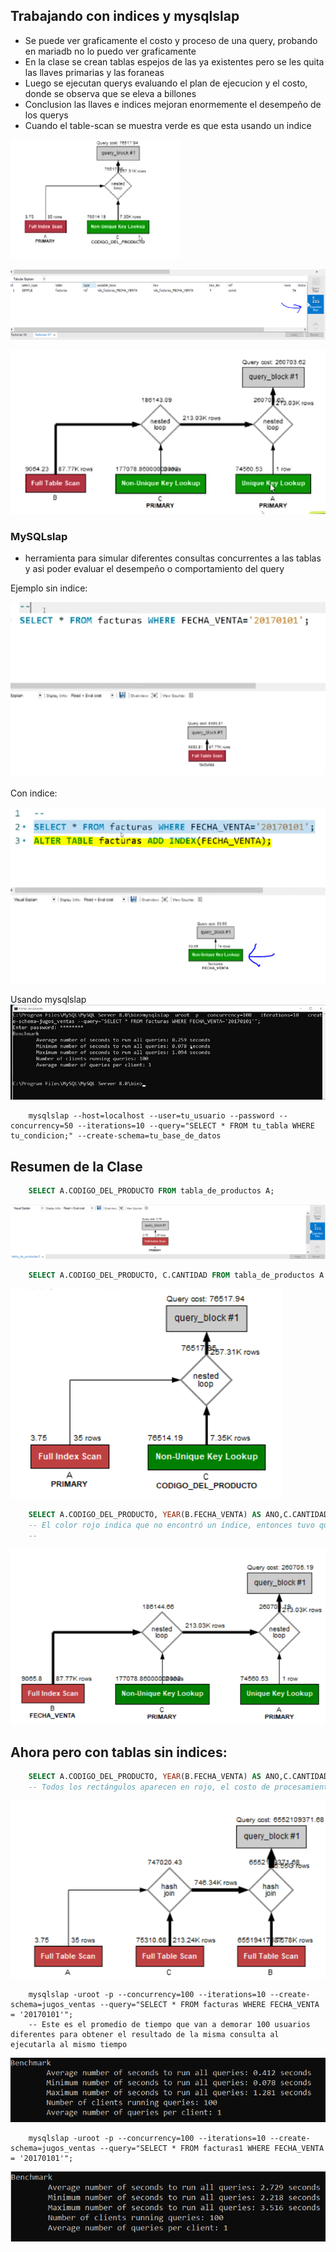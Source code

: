 ## Trabajando con indices y mysqlslap

- Se puede ver graficamente el costo y proceso de una query, probando en mariadb no lo puedo ver graficamente
- En la clase se crean tablas espejos de las ya existentes pero se les quita las llaves primarias y las foraneas
- Luego se ejecutan querys evaluando el plan de ejecucion y el costo, donde se observa que se eleva a billones
- Conclusion las llaves e indices mejoran enormemente el desempeño de los querys
- Cuando el table-scan se muestra verde es que esta usando un indice

![Plan Ejecucion grafico 1](/imagenes/clase03/plan_ejecucion_grafico_1.png)

![Plan ejecucion mariadb](/imagenes/clase03/plan_ejecucion_mariadb.png)

![Plan ejecucion grafico 2](/imagenes/clase03/plan_ejecucion_grafico_2.png)


### MySQLslap

- herramienta para simular diferentes consultas concurrentes a las tablas y asi poder evaluar el desempeño o comportamiento del query


Ejemplo sin indice:

![Sin indice](/imagenes/clase03/sin_indice.png)

Con indice:

![Con indice](/imagenes/clase03/con_indice.png)

Usando mysqlslap
![Usando mysqlslap por consola](/imagenes/clase03/usando_mysqlslap.png)

```dos
    mysqlslap --host=localhost --user=tu_usuario --password --concurrency=50 --iterations=10 --query="SELECT * FROM tu_tabla WHERE tu_condicion;" --create-schema=tu_base_de_datos
```

## Resumen de la Clase

```sql
    SELECT A.CODIGO_DEL_PRODUCTO FROM tabla_de_productos A;
```
![R_plan_1](/imagenes/clase03/r_plan_1.png)


```sql
    SELECT A.CODIGO_DEL_PRODUCTO, C.CANTIDAD FROM tabla_de_productos A INNER JOIN items_facturas C ON A.CODIGO_DEL_PRODUCTO = C.CODIGO_DEL_PRODUCTO;
```
![R_plan_2](/imagenes/clase03/r_plan_2.png)


```sql
    SELECT A.CODIGO_DEL_PRODUCTO, YEAR(B.FECHA_VENTA) AS ANO,C.CANTIDAD FROM tabla_de_productos A INNER JOIN items_facturas C ON A.CODIGO_DEL_PRODUCTO = C.CODIGO_DEL_PRODUCTO INNER JOIN facturas B ON C.NUMERO = B.NUMERO;
    -- El color rojo indica que no encontró un índice, entonces tuvo que hacer un scan a toda la tabla; en cambio, el color verde indica que sí encontró un índice, y el mismo, facilitó la búsqueda al interior de la tabla, reduciendo el costo de procesamiento. En este caso, el índice fue creado al momento de establecer claves primarias y foráneas en las respectivas tablas
    --
```
![R_plan_3](/imagenes/clase03/r_plan_3.png)


## Ahora pero con tablas sin indices:

```sql
    SELECT A.CODIGO_DEL_PRODUCTO, YEAR(B.FECHA_VENTA) AS ANO,C.CANTIDAD FROM tabla_de_productos1 A INNER JOIN items_facturas1 C ON A.CODIGO_DEL_PRODUCTO = C.CODIGO_DEL_PRODUCTO INNER JOIN facturas1 B ON C.NUMERO = B.NUMERO;
    -- Todos los rectángulos aparecen en rojo, el costo de procesamiento fue el más alto posible debido a que las búsquedas se realizaron sin la ayuda de índices
```
![r_sin_indice_1](/imagenes/clase03/r_sin_indice_1.png)


```dos
    mysqlslap -uroot -p --concurrency=100 --iterations=10 --create-schema=jugos_ventas --query="SELECT * FROM facturas WHERE FECHA_VENTA = '20170101'";
    -- Este es el promedio de tiempo que van a demorar 100 usuarios diferentes para obtener el resultado de la misma consulta al ejecutarla al mismo tiempo
```
![mysqlslap_1](/imagenes/clase03/mysqlslap_1.png)


```dos
    mysqlslap -uroot -p --concurrency=100 --iterations=10 --create-schema=jugos_ventas --query="SELECT * FROM facturas1 WHERE FECHA_VENTA = '20170101'";
```
![mysqlslap_2](/imagenes/clase03/mysqlslap_2.png)